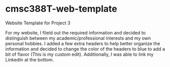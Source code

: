 # cmsc388T-web-template

Website Template for Project 3

For my website, I fileld out the required information and decided to distinguish between my academic/professional interests and my own personal hobbies. I added a few extra headers to help better organize the information and decided to change the color of the headers to blue to add a bit of flavor (This is my custom edit). Additionally, I was able to link my LinkedIn at the bottom.
